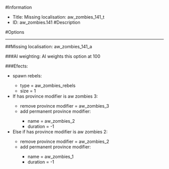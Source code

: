 #Information
 - Title: Missing localisation: aw_zombies_141_t
 - ID: aw_zombies.141
#Description

#Options

___
##Missing localisation: aw_zombies_141_a

###AI weighting:
AI weights this option at 100


###Efects:<ul><li>spawn rebels:</li><ul><li>type = aw_zombies_rebels</li><li>size = 1</li></ul><li>If has province modifier is aw zombies 3:</li><ul><li>remove province modifier = aw_zombies_3</li><li>add permanent province modifier:</li><ul><li>name = aw_zombies_2</li><li>duration = -1</li></ul></ul><li>Else if has province modifier is aw zombies 2:</li><ul><li>remove province modifier = aw_zombies_2</li><li>add permanent province modifier:</li><ul><li>name = aw_zombies_1</li><li>duration = -1</li></ul></ul></ul>
